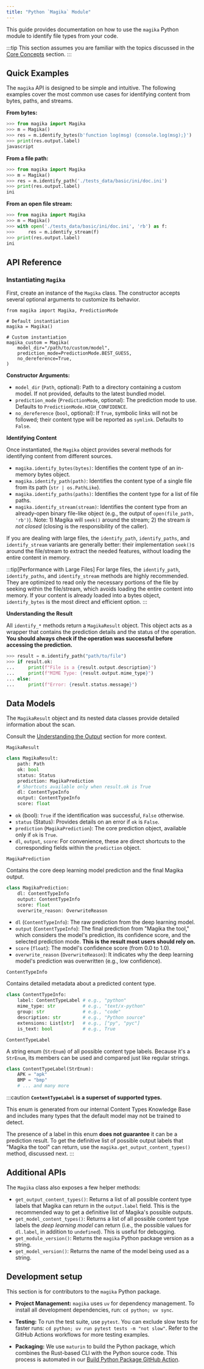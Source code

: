 ```yaml
---
title: "Python `Magika` Module"
---
```


This guide provides documentation on how to use the `magika` Python module to identify file types from your code.

:::tip
This section assumes you are familiar with the topics discussed in the [Core Concepts](/core-concepts/overview) section.
:::

## Quick Examples

The `magika` API is designed to be simple and intuitive. The following examples cover the most common use cases for identifying content from bytes, paths, and streams.

**From bytes:**
```python
>>> from magika import Magika
>>> m = Magika()
>>> res = m.identify_bytes(b'function log(msg) {console.log(msg);}')
>>> print(res.output.label)
javascript
```

**From a file path:**
```python
>>> from magika import Magika
>>> m = Magika()
>>> res = m.identify_path('./tests_data/basic/ini/doc.ini')
>>> print(res.output.label)
ini
```

**From an open file stream:**
```python
>>> from magika import Magika
>>> m = Magika()
>>> with open('./tests_data/basic/ini/doc.ini', 'rb') as f:
>>>     res = m.identify_stream(f)
>>> print(res.output.label)
ini
```

## API Reference

### Instantiating `Magika`

First, create an instance of the `Magika` class. The constructor accepts several optional arguments to customize its behavior.

```
from magika import Magika, PredictionMode

# Default instantiation
magika = Magika()

# Custom instantiation
magika_custom = Magika(
    model_dir="/path/to/custom/model",
    prediction_mode=PredictionMode.BEST_GUESS,
    no_dereference=True,
)
```

**Constructor Arguments:**
- `model_dir` (`Path`, optional): Path to a directory containing a custom model. If not provided, defaults to the latest bundled model.
- `prediction_mode` (`PredictionMode`, optional): The prediction mode to use. Defaults to `PredictionMode.HIGH_CONFIDENCE`.
- `no_dereference` (`bool`, optional): If `True`, symbolic links will not be followed; their content type will be reported as `symlink`. Defaults to `False`.

**Identifying Content**

Once instantiated, the `Magika` object provides several methods for identifying content from different sources.
- `magika.identify_bytes(bytes)`: Identifies the content type of an in-memory bytes object.
- `magika.identify_path(path)`: Identifies the content type of a single file from its path (`str | os.PathLike`).
- `magika.identify_paths(paths)`: Identifies the content type for a list of file paths.
- `magika.identify_stream(stream)`: Identifies the content type from an already-open binary file-like object (e.g., the output of `open(file_path, 'rb')`). Note: 1) Magika will `seek()` around the stream; 2) the stream _is not closed_ (closing is the responsibility of the caller).

If you are dealing with large files, the `identify_path`, `identify_paths`, and `identify_stream` variants are generally better: their implementation `seek()`s around the file/stream to extract the needed features, without loading the entire content in memory.

:::tip[Performance with Large Files]
For large files, the `identify_path`, `identify_paths`, and `identify_stream` methods are highly recommended. They are optimized to read only the necessary portions of the file by seeking within the file/stream, which avoids loading the entire content into memory. If your content is already loaded into a bytes object, `identify_bytes` is the most direct and efficient option.
:::

**Understanding the Result**

All `identify_*` methods return a `MagikaResult` object. This object acts as a wrapper that contains the prediction details and the status of the operation. **You should always check if the operation was successful before accessing the prediction.**

```python
>>> result = m.identify_path("path/to/file")
>>> if result.ok:
...     print(f"File is a {result.output.description}")
...     print(f"MIME Type: {result.output.mime_type}")
... else:
...     print(f"Error: {result.status.message}")
```


## Data Models

The `MagikaResult` object and its nested data classes provide detailed information about the scan.

Consult the [Understanding the Output](/core-concepts/understanding-the-output) section for more context.

`MagikaResult`

```python
class MagikaResult:
    path: Path
    ok: bool
    status: Status
    prediction: MagikaPrediction
    # Shortcuts available only when result.ok is True
    dl: ContentTypeInfo
    output: ContentTypeInfo
    score: float
```

- `ok` (bool): `True` if the identification was successful, `False` otherwise.
- `status` (Status): Provides details on an error if `ok` is `False`.
- `prediction` (`MagikaPrediction`): The core prediction object, available only if `ok` is `True`.
- `dl`, `output`, `score`: For convenience, these are direct shortcuts to the corresponding fields within the `prediction` object.


`MagikaPrediction`

Contains the core deep learning model prediction and the final Magika output.

```python
class MagikaPrediction:
    dl: ContentTypeInfo
    output: ContentTypeInfo
    score: float
    overwrite_reason: OverwriteReason
```

- `dl` (`ContentTypeInfo`): The raw prediction from the deep learning model.
- `output` (`ContentTypeInfo`): The final prediction from "Magika the tool," which considers the model's prediction, its confidence score, and the selected prediction mode. **This is the result most users should rely on.**
- `score` (`float`): The model's confidence score (from 0.0 to 1.0).
- `overwrite_reason` (`OverwriteReason`): It indicates why the deep learning model's prediction was overwritten (e.g., low confidence).

`ContentTypeInfo`

Contains detailed metadata about a predicted content type.

```python
class ContentTypeInfo:
    label: ContentTypeLabel # e.g., "python"
    mime_type: str          # e.g., "text/x-python"
    group: str              # e.g., "code"
    description: str        # e.g., "Python source"
    extensions: List[str]   # e.g., ["py", "pyc"]
    is_text: bool           # e.g., True
```

`ContentTypeLabel`

A string enum (`StrEnum`) of all possible content type labels. Because it's a `StrEnum`, its members can be used and compared just like regular strings.

```python
class ContentTypeLabel(StrEnum):
    APK = "apk"
    BMP = "bmp"
    # ... and many more
```

:::caution
**`ContentTypeLabel` is a superset of supported types.**

This enum is generated from our internal Content Types Knowledge Base and includes many types that the default model may not be trained to detect.

The presence of a label in this enum **does not guarantee** it can be a prediction result. To get the definitive list of possible output labels that "Magika the tool" can return, use the `magika.get_output_content_types()` method, discussed next.
:::


## Additional APIs

The `Magika` class also exposes a few helper methods:
- `get_output_content_types()`: Returns a list of all possible content type labels that Magika can return in the `output.label` field. This is the recommended way to get a definitive list of Magika's possible outputs.
- `get_model_content_types()`: Returns a list of all possible content type labels the _deep learning model_ can return (i.e., the possible values for `dl.label`, in addition to `undefined`). This is useful for debugging.
- `get_module_version()`: Returns the `magika` Python package version as a string.
- `get_model_version()`: Returns the name of the model being used as a string.


## Development setup

This section is for contributors to the `magika` Python package.

- **Project Management:** `magika` uses `uv` for dependency management. To install all development dependencies, run: `cd python; uv sync`.

- **Testing:** To run the test suite, use `pytest`. You can exclude slow tests for faster runs: `cd python; uv run pytest tests -m "not slow"`. Refer to the GitHub Actions workflows for more testing examples.

- **Packaging:** We use `maturin` to build the Python package, which combines the Rust-based CLI with the Python source code. This process is automated in our [Build Python Package GitHub Action](https://github.com/google/magika/blob/main/.github/workflows/python-build-package.yml).
